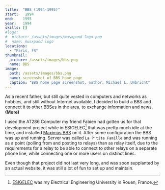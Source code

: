 ```yaml
---
title:  "BBS (1994-1995)"
start:   1994
end:    1995
year:   1994
skills: []
#logo:
#  picture: /assets/images/musxpand-logo.png
#  name: musxpand logo
locations:
  - "Paris, FR"
thumbnail:
  picture: /assets/images/bbs.png
  name: BBS
image:
  path: /assets/images/bbs.png
  name: screenshot of BBS home page
  caption: "BBS home page screenshot, author: Michael L. Umbricht"
---
```

As a recent father, but still quite vested in computers and networks as hobbies, and still without Internet available,
I decided to build a BBS and connect it to other BBSes in the area, to exchange information and news. <b>(More)</b>

I used the AT286 Computer my friend Fabien had gotten us for that development project while in ESIGELEC[^esigelec] that
was pretty much idle at the time, and installed [Maximus BBS](https://en.wikipedia.org/wiki/Maximus_(BBS)) on it. After
some configuration the BBS was up and running. Server was called `La P'tite Famille` and was running as a point 
(polling from and posting to relays) than as relay itself, due to the requirements for a relay to be able to connect to
other relays on a separate phone line, while connecting one or more users on distinct lines.

Even though that project did not last very long, and was soon supplanted by an actual website, it was still a lot of
fun to set up and maintain.

[^esigelec]: [ESIGELEC](https://en.esigelec.fr) was my Electrical Engineering University in Rouen, France.